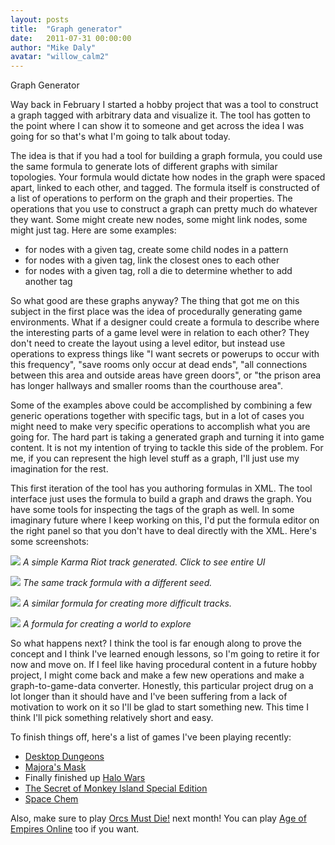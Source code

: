 ```yaml
---
layout: posts
title:  "Graph generator"
date:   2011-07-31 00:00:00
author: "Mike Daly"
avatar: "willow_calm2"
---
```

Graph Generator

Way back in February I started a hobby project that was a tool to construct a graph tagged with arbitrary data and visualize it. The tool has gotten to the point where I can show it to someone and get across the idea I was going for so that's what I'm going to talk about today.

The idea is that if you had a tool for building a graph formula, you could use the same formula to generate lots of different graphs with similar topologies. Your formula would dictate how nodes in the graph were spaced apart, linked to each other, and tagged. The formula itself is constructed of a list of operations to perform on the graph and their properties. The operations that you use to construct a graph can pretty much do whatever they want. Some might create new nodes, some might link nodes, some might just tag. Here are some examples:

* for nodes with a given tag, create some child nodes in a pattern
* for nodes with a given tag, link the closest ones to each other
* for nodes with a given tag, roll a die to determine whether to add another tag

So what good are these graphs anyway? The thing that got me on this subject in the first place was the idea of procedurally generating game environments. What if a designer could create a formula to describe where the interesting parts of a game level were in relation to each other? They don't need to create the layout using a level editor, but instead use operations to express things like &quot;I want secrets or powerups to occur with this frequency&quot;, &quot;save rooms only occur at dead ends&quot;, &quot;all connections between this area and outside areas have green doors&quot;, or &quot;the prison area has longer hallways and smaller rooms than the courthouse area&quot;.

Some of the examples above could be accomplished by combining a few generic operations together with specific tags, but in a lot of cases you might need to make very specific operations to accomplish what you are going for. The hard part is taking a generated graph and turning it into game content. It is not my intention of trying to tackle this side of the problem. For me, if you can represent the high level stuff as a graph, I'll just use my imagination for the rest.

This first iteration of the tool has you authoring formulas in XML. The tool interface just uses the formula to build a graph and draws the graph. You have some tools for inspecting the tags of the graph as well. In some imaginary future where I keep working on this, I'd put the formula editor on the right panel so that you don't have to deal directly with the XML. Here's some screenshots:

[![](https://content.duelingmonkeys.com/filespace/mike/generator_1_548.png)](https://content.duelingmonkeys.com/filespace/mike/generator_1.png)
_A simple Karma Riot track generated. Click to see entire UI_

[![](https://content.duelingmonkeys.com/filespace/mike/generator_2_548.png)](https://content.duelingmonkeys.com/filespace/mike/generator_2.png)
_The same track formula with a different seed._

[![](https://content.duelingmonkeys.com/filespace/mike/generator_3_548.png)](https://content.duelingmonkeys.com/filespace/mike/generator_3.png)
_A similar formula for creating more difficult tracks._

[![](https://content.duelingmonkeys.com/filespace/mike/generator_4_548.png)](https://content.duelingmonkeys.com/filespace/mike/generator_4.png)
_A formula for creating a world to explore_

So what happens next? I think the tool is far enough along to prove the concept and I think I've learned enough lessons, so I'm going to retire it for now and move on. If I feel like having procedural content in a future hobby project, I might come back and make a few new operations and make a graph-to-game-data converter. Honestly, this particular project drug on a lot longer than it should have and I've been suffering from a lack of motivation to work on it so I'll be glad to start something new. This time I think I'll pick something relatively short and easy.

To finish things off, here's a list of games I've been playing recently:

* [Desktop Dungeons](http://www.desktopdungeons.net/)
* [Majora's Mask](http://en.wikipedia.org/wiki/The_Legend_of_Zelda:_Majora%27s_Mask)
* Finally finished up [Halo Wars](http://en.wikipedia.org/wiki/Halo_Wars)
* [The Secret of Monkey Island Special Edition](http://en.wikipedia.org/wiki/The_Secret_of_Monkey_Island)
* [Space Chem](http://www.spacechemthegame.com/)

Also, make sure to play [Orcs Must Die!](http://www.robotentertainment.com/games/orcsmustdie) next month! You can play [Age of Empires Online](http://en.wikipedia.org/wiki/Age_of_Empires_Online) too if you want.
